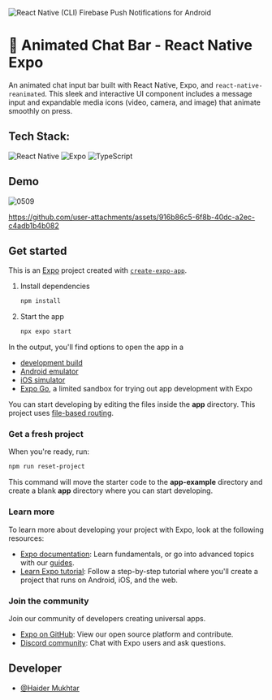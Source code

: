 ![React Native (CLI) Firebase Push Notifications for Android](https://github.com/user-attachments/assets/9126aeff-a0e7-4a8b-80d4-88e334808baa)

# 📱 Animated Chat Bar - React Native Expo
An animated chat input bar built with React Native, Expo, and `react-native-reanimated`. This sleek and interactive UI component includes a message input and expandable media icons (video, camera, and image) that animate smoothly on press.

## Tech Stack:
![React Native](https://img.shields.io/badge/react_native-%2320232a.svg?style=for-the-badge&logo=react&logoColor=%2361DAFB) ![Expo](https://img.shields.io/badge/expo-1C1E24?style=for-the-badge&logo=expo&logoColor=#D04A37)  ![TypeScript](https://img.shields.io/badge/typescript-%23007ACC.svg?style=for-the-badge&logo=typescript&logoColor=white)

## Demo
![0509](https://github.com/user-attachments/assets/85690dca-7c5f-4ea6-8bbb-2df730b98583)


https://github.com/user-attachments/assets/916b86c5-6f8b-40dc-a2ec-c4adb1b4b082



## Get started

This is an [Expo](https://expo.dev) project created with [`create-expo-app`](https://www.npmjs.com/package/create-expo-app).

1. Install dependencies

   ```bash
   npm install
   ```

2. Start the app

   ```bash
   npx expo start
   ```

In the output, you'll find options to open the app in a

- [development build](https://docs.expo.dev/develop/development-builds/introduction/)
- [Android emulator](https://docs.expo.dev/workflow/android-studio-emulator/)
- [iOS simulator](https://docs.expo.dev/workflow/ios-simulator/)
- [Expo Go](https://expo.dev/go), a limited sandbox for trying out app development with Expo

You can start developing by editing the files inside the **app** directory. This project uses [file-based routing](https://docs.expo.dev/router/introduction).

### Get a fresh project

When you're ready, run:

```bash
npm run reset-project
```

This command will move the starter code to the **app-example** directory and create a blank **app** directory where you can start developing.

### Learn more

To learn more about developing your project with Expo, look at the following resources:

- [Expo documentation](https://docs.expo.dev/): Learn fundamentals, or go into advanced topics with our [guides](https://docs.expo.dev/guides).
- [Learn Expo tutorial](https://docs.expo.dev/tutorial/introduction/): Follow a step-by-step tutorial where you'll create a project that runs on Android, iOS, and the web.

### Join the community

Join our community of developers creating universal apps.

- [Expo on GitHub](https://github.com/expo/expo): View our open source platform and contribute.
- [Discord community](https://chat.expo.dev): Chat with Expo users and ask questions.

## Developer

- [@Haider Mukhtar](https://github.com/Haider-Mukhtar)
